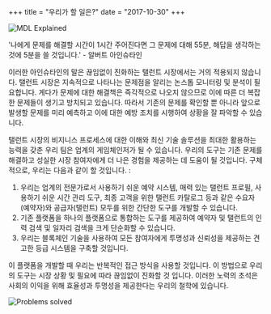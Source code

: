 +++
title = "우리가 할 일은?"
date = "2017-10-30"
+++

![MDL Explained](https://gateway.ipfs.io/ipfs/QmVqUgtsLLuUmLfEJSpejr36LFmSpnGsBLVKVj28tCkege/MDL%20Explained.jpg)

'나에게 문제를 해결할 시간이 1시간 주어진다면 그 문제에 대해 55분, 해답을 생각하는 것에 5분을 쓸 것입니다.' - 알버트 아인슈타인

이러한 아인슈타인의 말은 끊임없이 진화하는 탤런트 시장에서는 거의 적용되지 않습니다. 탤런트 시장은 지속적으로 나타나는 문제점을 알리는 논스톱 모니터링 및 분석이 필요합니다. 게다가 문제에 대한 해결책은 즉각적으로 나오지 않으므로 이에 따른 더 복잡한 문제들이 생기고 방치되고 있습니다. 따라서 기존의 문제를 확인할 뿐 아니라 앞으로 발생할 문제를 미리 예측하고 이에 대한 예방 조치를 시행하여 상황을 잘 파악할 수 있습니다.

탤런트 시장의 비지니스 프로세스에 대한 이해와 최신 기술 솔루션을 최대한 활용하는 능력을 갖춘 우리 팀은 업계의 게임체인저가 될 수 있습니다. 우리의 도구는 기존 문제를 해결하고 성실한 시장 참여자에게 더 나은 경험을 제공하는 데 도움이 될 것입니다. 구체적으로, 우리는 다음과 같이 할 것입니다. :

1.  우리는 업계의 전문가로서 사용하기 쉬운 예약 시스템, 매력 있는 탤런트 프로필, 사용하기 쉬운 시간 관리 도구, 최종 고객을 위한 탤런트 카탈로그 등과 같은 수요자(예약자)와 공급자(탤런트) 모두를 위한 간단한 도구를 개발할 수 있습니다.
2.  기존 플랫폼을 하나의 플랫폼으로 통합하는 도구를 제공하여 예약자 및 탤런트의 인력 검색 및 일자리 검색을 크게 단순화할 수 있습니다.
3.  우리는 블록체인 기술을 사용하여 모든 참여자에게 투명성과 신뢰성을 제공하는 견고한 등급 시스템을 구축할 것입니다.

이 플랫폼을 개발할 때 우리는 반복적인 접근 방식을 사용할 것입니다. 이 방법으로 우리의 도구는 시장 상황 및 필요에 따라 끊임없이 진화할 것 입니다. 이러한 노력의 초석은 사회의 이익을 위해 효율성과 투명성을 제공한다는 우리의 철학에 있습니다.

![Problems solved](https://gateway.ipfs.io/ipfs/Qmes4y4RJ2LQot6i3sYoc2QDyhxs4RqHEMHVQBEfjs8V5q/Market%20problems%20solved.jpg)
